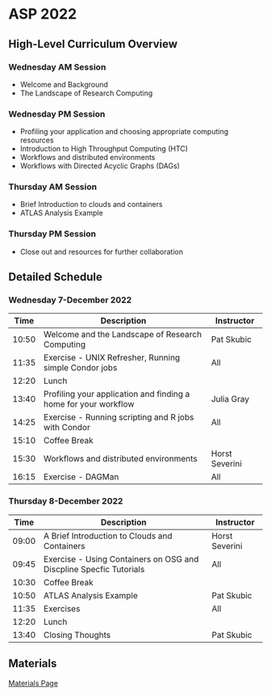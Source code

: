 # ASP 2022

## High-Level Curriculum Overview

### Wednesday AM Session

   * Welcome and Background
   * The Landscape of Research Computing
   
### Wednesday PM Session

   * Profiling your application and choosing appropriate computing resources
   * Introduction to High Throughput Computing (HTC)
   * Workflows and distributed environments
   * Workflows with Directed Acyclic Graphs (DAGs)
   
### Thursday AM Session

   * Brief Introduction to clouds and containers
   * ATLAS Analysis Example
   
### Thursday PM Session

   * Close out and resources for further collaboration
   
## Detailed Schedule

### Wednesday 7-December 2022

| Time  | Description                                                         | Instructor       |
|-------|---------------------------------------------------------------------|------------------|
| 10:50 | Welcome and the Landscape of Research Computing                     | Pat Skubic       |
| 11:35 | Exercise - UNIX Refresher, Running simple Condor jobs               | All              |
| 12:20 | Lunch                                                               |                  |
| 13:40 | Profiling your application and finding a home for your workflow     | Julia Gray       |
| 14:25 | Exercise - Running scripting and R jobs with Condor                 | All              |
| 15:10 | Coffee Break                                                        |                  |
| 15:30 | Workflows and distributed environments                              | Horst Severini   |
| 16:15 | Exercise - DAGMan                                                   | All              |

### Thursday 8-December 2022

| Time  | Description                                                         | Instructor       |
|-------|---------------------------------------------------------------------|------------------|
| 09:00 | A Brief Introduction to Clouds and Containers                       | Horst Severini   |
| 09:45 | Exercise - Using Containers on OSG and Discpline Specfic Tutorials  | All              |
| 10:30 | Coffee Break                                                        |                  |
| 10:50 | ATLAS Analysis Example                                              | Pat Skubic       |
| 11:35 | Exercises                                                           | All              |
| 12:20 | Lunch                                                               |                  |
| 13:40 | Closing Thoughts                                                    | Pat Skubic       |

## Materials

[Materials Page](/dosar/ASP2022/ASP2022_Materials/)
